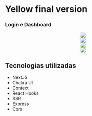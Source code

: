 # Yellow final version

### Login e Dashboard

<div align="center" width="600px">
    <img src="https://user-images.githubusercontent.com/80000943/127188994-4f541770-b8d0-4260-98bb-6c1fd478a3b6.jpeg"/>
</div>

<div align="center" width="600px">
    <img src="https://user-images.githubusercontent.com/80000943/127188998-77e36597-945a-491f-aef8-785954965e54.jpeg"/>
</div>

<div align="center" width="600px">
    <img src="https://user-images.githubusercontent.com/80000943/127189000-7077180c-dc85-4341-9cbb-692fad21f3c0.jpeg"/>
</div>

<div align="center" width="600px">
    <img src="https://user-images.githubusercontent.com/80000943/127189002-24b905fc-2d8b-4727-827b-5674a012e7d5.jpeg"/>
</div>

## Tecnologias utilizadas

- NextJS
- Chakra UI
- Context
- React Hooks
- SSR
- Express
- Cors